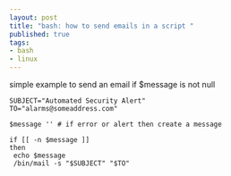```yaml
--- 
layout: post
title: "bash: how to send emails in a script "
published: true
tags: 
- bash
- linux
---
```

simple example to send an email if $message is not null

``` shell
SUBJECT="Automated Security Alert" 
TO="alarms@someaddress.com" 
 
$message '' # if error or alert then create a message 
 
if [[ -n $message ]] 
then 
 echo $message 
 /bin/mail -s "$SUBJECT" "$TO"
```